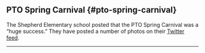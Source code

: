 ## PTO Spring Carnival {#pto-spring-carnival}

The Shepherd Elementary school posted that the PTO Spring Carnival was a “huge success.” They have posted a number of photos on their [Twitter feed](https://twitter.com/shepherdele).

***